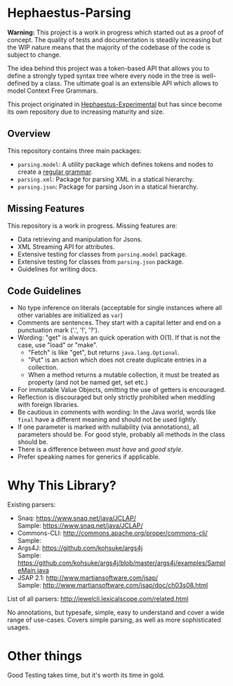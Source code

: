 # Hephaestus-Parsing

**Warning:** This project is a work in progress which started out as a proof of concept. The quality of tests and documentation is steadily increasing but the WIP nature means that the majority of the codebase of the code is subject to change.

The idea behind this project was a token-based API that allows you to define a strongly typed syntax tree where every node in the tree is well-defined by a class.
The ultimate goal is an extensible API which allows to model Context Free Grammars.

This project originated in [Hephaestus-Experimental](https://github.com/ImaginaryNumb3r/Hephaestus-Experimental) but has since become its own repository due to increasing maturity and size. 

## Overview

This repository contains three main packages:
 - `parsing.model`: A utility package which defines tokens and nodes to create a [regular grammar](https://en.wikipedia.org/wiki/Regular_grammar).
 - `parsing.xml`: Package for parsing XML in a statical hierarchy.
 - `parsing.json`: Package for parsing Json in a statical hierarchy.

## Missing Features

This repository is a work in progress. Missing features are:
 - Data retrieving and manipulation for Jsons.
 - XML Streaming API for attributes.
 - Extensive testing for classes from `parsing.model` package.
 - Extensive testing for classes from `parsing.json` package.
 - Guidelines for writing docs.

## Code Guidelines
 - No type inference on literals (acceptable for single instances where all other variables are initialized as `var`)  
 - Comments are sentences. They start with a capital letter and end on a punctuation mark ('.', '!', '?').  
 - Wording: "get" is always an quick operation with O(1). If that is not the case, use "load" or "make".    
   - "Fetch" is like "get", but returns `java.lang.Optional`.  
   - "Put" is an action which does not create duplicate entries in a collection.  
   - When a method returns a mutable collection, it must be treated as property (and not be named get, set etc.)  
 - For immutable Value Objects, omitting the use of getters is encouraged.  
 - Reflection is discouraged but only strictly prohibited when meddling with foreign libraries.  
 - Be cautious in comments with wording: In the Java world, words like `final` have a different meaning and should not be used lightly.  
 - If one parameter is marked with nullability (via annotations), all parameters should be. For good style, probably all methods in the class should be.  
 - There is a difference between _must have_ and _good style_.  
 - Prefer speaking names for generics if applicable.  

# Why This Library?
Existing parsers:
 - Snaq: https://www.snaq.net/java/JCLAP/  
   Sample: https://www.snaq.net/java/JCLAP/  
 - Commons-CLI: http://commons.apache.org/proper/commons-cli/  
   Sample:  
 - Args4J: https://github.com/kohsuke/args4j  
   Sample: https://github.com/kohsuke/args4j/blob/master/args4j/examples/SampleMain.java  
 - JSAP 2.1: http://www.martiansoftware.com/jsap/  
   Sample: http://www.martiansoftware.com/jsap/doc/ch03s08.html  

List of all parsers: http://jewelcli.lexicalscope.com/related.html

No annotations, but typesafe, simple, easy to understand and cover a wide range of use-cases.
Covers simple parsing, as well as more sophisticated usages.

# Other things

Good Testing takes time, but it's worth its time in gold.
